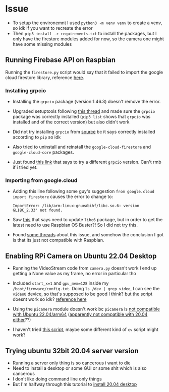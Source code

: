 # Issue

- To setup the environemnt I used `python3 -m venv venv` to create a venv, so idk if you want to recreate the error
- Then `pip3 install -r requirements.txt` to install the packages, but I only have the firestore modules added for now, so the camera one might have some missing modules

## Running Firebase API on Raspbian
Running the `firestore.py` script would say that it failed to import the google cloud firestore library, reference [here](https://stackoverflow.com/questions/48264536/importerror-failed-to-import-the-cloud-firestore-library-for-python).

### Installing grpcio
- Installing the `grpcio` package (version 1.46.3) doesn't remove the error. 
- Upgraded setuptools following [this thread](https://github.com/grpc/grpc/issues/17829) and made sure the `grpcio` package was correctly installed (`pip3 list` shows that `grpcio` was installed and of the correct version) but also didn't work

- Did not try installing `grpcio` from [source](https://github.com/grpc/grpc/tree/master/src/python/grpcio) bc it says correctly installed according to `pip` so idk

- Also tried to uninstall and reinstall the `google-cloud-firestore` and `google-cloud-core` packages.

- Just found [this link](https://stackoverflow.com/questions/56357794/unable-to-install-grpcio-using-pip-install-grpcio) that says to try a different `grpcio` version. Can't rmb if i tried yet.


### Importing from google.cloud
- Adding this line following some guy's suggestion `from google.cloud import firestore` causes the error to change to:

    ```
    ImportError: /lib/arm-linux-gnueabihf/libc.so.6: version GLIBC_2.33' not found.
    ```

- Saw [this](https://stackoverflow.com/questions/56629793/importerror-lib-arm-linux-gnueabihf-libc-so-6-version-glibc-2-28-not-found) that says need to update `libc6` package, but in order to get the latest need to use Raspbian OS Buster?! So I did not try this.

- Found [some threads](https://groups.google.com/g/grpc-io/c/T91EyO81c8I) about this issue, and somehow the conclusion I got is that its just not compatible with Raspbian. 


## Enabling RPi Camera on Ubuntu 22.04 Desktop
- Running the VideoStream code from `camera.py` doesn't work I end up getting a None value as my frame, no error in particular tho
- Included `start_x=1` and `gpu_mem=128` inside my `/boot/firmware/config.txt`. Doing `ls /dev | grep video`, I can see the `video0` device, so that's supposed to be good I think? but the script doesnt work so idk? [reference here](https://raspberrypi.stackexchange.com/questions/111852/ubuntu-19-10-enabling-and-using-raspberry-pi-camera-module-v2-1)
- Using the `picamera` module doesn't work bc `picamera` is [not compatible with Ubuntu 22.04/arm64](https://askubuntu.com/questions/1211805/raspberry-picamera-on-ubuntu-not-found) ([apparently not compatible with 20.04 either](https://raspberrypi.stackexchange.com/questions/111852/ubuntu-19-10-enabling-and-using-raspberry-pi-camera-module-v2-1)??) 

- I haven't tried [this script](https://www.exceptionlife.com/raspberrypi/question/11368/picamera-and-ubuntu-20-04-arm64), maybe some different kind of `cv` script might work?

## Trying ubuntu 32bit 20.04 server version
- Running a server only thing is so cancerous i want to die
- Need to install a desktop or some GUI or some shit which is also cancerous
- I don't like doing command line only things
- But I'm halfway through this tutorial to [install 20.04 desktop](https://linuxhint.com/install-ubuntu-desktop-20-04-lts-on-raspberry-pi-4/#:~:text=To%20install%20Ubuntu%2020.04%20LTS,from%20your%20favorite%20web%20browser.)
